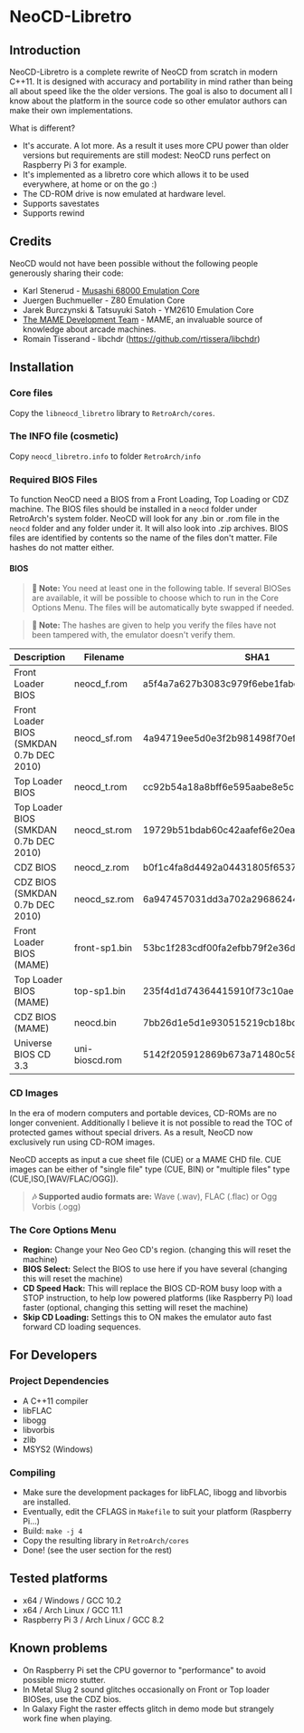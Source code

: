 
# NeoCD-Libretro

## Introduction

NeoCD-Libretro is a complete rewrite of NeoCD from scratch in modern C++11. It is designed with accuracy and portability in mind rather than being all about speed like the the older versions. The goal is also to document all I know about the platform in the source code so other emulator authors can make their own implementations.

What is different?

* It's accurate. A lot more. As a result it uses more CPU power than older versions but requirements are still modest:
  NeoCD runs perfect on Raspberry Pi 3 for example.
* It's implemented as a libretro core which allows it to be used everywhere, at home or on the go :)
* The CD-ROM drive is now emulated at hardware level.
* Supports savestates
* Supports rewind

## Credits

NeoCD would not have been possible without the following people generously sharing their code:

* Karl Stenerud - [Musashi 68000 Emulation Core](https://github.com/kstenerud/Musashi)
* Juergen Buchmueller - Z80 Emulation Core
* Jarek Burczynski & Tatsuyuki Satoh - YM2610 Emulation Core
* [The MAME Development Team](http://www.mamedev.org/) - MAME, an invaluable source of knowledge about arcade machines.
* Romain Tisserand - libchdr (https://github.com/rtissera/libchdr)

## Installation

### Core files

Copy the `libneocd_libretro` library to `RetroArch/cores`.

### The INFO file (cosmetic)

Copy `neocd_libretro.info` to folder `RetroArch/info`

### Required BIOS Files

To function NeoCD need a BIOS from a Front Loading, Top Loading or CDZ machine. The BIOS files should be installed in a `neocd` folder under RetroArch's system folder. NeoCD will look for any .bin or .rom file in the `neocd` folder and any folder under it. It will also look into .zip archives. BIOS files are identified by contents so the name of the files don't matter. File hashes do not matter either.

#### BIOS

> **&#128211; Note:** You need at least one in the following table. If several BIOSes are available, it will be possible to choose which to run in the Core Options Menu.
The files will be automatically byte swapped if needed.

> **&#128211; Note:** The hashes are given to help you verify the files have not been tampered with, the emulator doesn't verify them.

| Description                | Filename       | SHA1                                     |
|----------------------------|----------------|------------------------------------------|
| Front Loader BIOS          | neocd_f.rom    | a5f4a7a627b3083c979f6ebe1fabc5d2df6d083b |
| Front Loader BIOS (SMKDAN 0.7b DEC 2010) | neocd_sf.rom   | 4a94719ee5d0e3f2b981498f70efc1b8f1cef325 |
| Top Loader BIOS            | neocd_t.rom    | cc92b54a18a8bff6e595aabe8e5c360ba9e62eb5 |
| Top Loader BIOS (SMKDAN 0.7b DEC 2010) | neocd_st.rom   | 19729b51bdab60c42aafef6e20ea9234c7eb8410 |
| CDZ BIOS                   | neocd_z.rom    | b0f1c4fa8d4492a04431805f6537138b842b549f |
| CDZ BIOS (SMKDAN 0.7b DEC 2010) | neocd_sz.rom   | 6a947457031dd3a702a296862446d7485aa89dbb |
| Front Loader BIOS (MAME)   | front-sp1.bin  | 53bc1f283cdf00fa2efbb79f2e36d4c8038d743a |
| Top Loader BIOS (MAME)     | top-sp1.bin    | 235f4d1d74364415910f73c10ae5482d90b4274f |
| CDZ BIOS (MAME)            | neocd.bin      | 7bb26d1e5d1e930515219cb18bcde5b7b23e2eda |
| Universe BIOS CD 3.3       | uni-bioscd.rom | 5142f205912869b673a71480c5828b1eaed782a8 |

### CD Images

In the era of modern computers and portable devices, CD-ROMs are no longer convenient. Additionally I believe it is not possible to read the TOC of protected games without special drivers. As a result, NeoCD now exclusively run using CD-ROM images.

NeoCD accepts as input a cue sheet file (CUE) or a MAME CHD file. CUE images can be either of "single file" type (CUE, BIN) or "multiple files" type (CUE,ISO,[WAV/FLAC/OGG]).

> **&#127926; Supported audio formats are:** Wave (.wav), FLAC (.flac) or Ogg Vorbis (.ogg)

### The Core Options Menu

* **Region:** Change your Neo Geo CD's region. (changing this will reset the machine)
* **BIOS Select:** Select the BIOS to use here if you have several (changing this will reset the machine)
* **CD Speed Hack:** This will replace the BIOS CD-ROM busy loop with a STOP instruction, to help low powered platforms (like Raspberry Pi) load faster (optional, changing this setting will reset the machine)
* **Skip CD Loading:** Settings this to ON makes the emulator auto fast forward CD loading sequences.

## For Developers

### Project Dependencies

* A C++11 compiler
* libFLAC
* libogg
* libvorbis
* zlib
* MSYS2 (Windows)

### Compiling

* Make sure the development packages for libFLAC, libogg and libvorbis are installed.
* Eventually, edit the CFLAGS in `Makefile` to suit your platform (Raspberry Pi...)
* Build: `make -j 4`
* Copy the resulting library in `RetroArch/cores`
* Done! (see the user section for the rest)

## Tested platforms

* x64 / Windows / GCC 10.2
* x64 / Arch Linux / GCC 11.1
* Raspberry Pi 3 / Arch Linux / GCC 8.2

## Known problems

* On Raspberry Pi set the CPU governor to "performance" to avoid possible micro stutter.
* In Metal Slug 2 sound glitches occasionally on Front or Top loader BIOSes, use the CDZ bios.
* In Galaxy Fight the raster effects glitch in demo mode but strangely work fine when playing.
